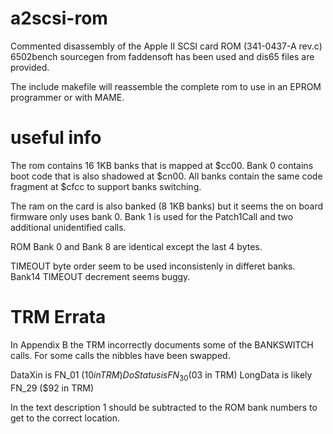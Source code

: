 # a2scsi-rom
Commented disassembly of the Apple II SCSI card ROM (341-0437-A rev.c)
6502bench sourcegen from faddensoft has been used and dis65 files are provided.

The include makefile will reassemble the complete rom to use in an EPROM programmer or with MAME.

# useful info
The rom contains 16 1KB banks that is mapped at $cc00.
Bank 0 contains boot code that is also shadowed at $cn00.
All banks contain the same code fragment at $cfcc to support banks switching.

The ram on the card is also banked (8 1KB banks) but it seems the on board firmware only uses bank 0.
Bank 1 is used for the Patch1Call and two additional unidentified calls.

ROM Bank 0 and Bank 8 are identical except the last 4 bytes.

TIMEOUT byte order seem to be used inconsistenly in differet banks.
Bank14 TIMEOUT decrement seems buggy.

# TRM Errata
In Appendix B the TRM incorrectly documents some of the BANKSWITCH calls. For some calls the nibbles have been swapped.

DataXin is FN_01 ($10 in TRM)
DoStatus is FN_30 ($03 in TRM)
LongData is likely FN_29 ($92 in TRM)

In the text description 1 should be subtracted to the ROM bank numbers to get to the correct location. 

